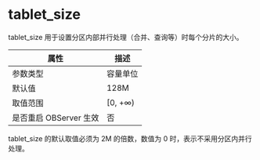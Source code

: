 tablet_size 
================================

tablet_size 用于设置分区内部并行处理（合并、查询等）时每个分片的大小。


|      **属性**      |  **描述**  |
|------------------|----------|
| 参数类型             | 容量单位     |
| 默认值              | 128M     |
| 取值范围             | \[0, +∞) |
| 是否重启 OBServer 生效 | 否        |



tablet_size 的默认取值必须为 2M 的倍数，数值为 0 时，表示不采用分区内并行处理。
